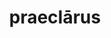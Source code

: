 ---
title: praeclārus
meaning: famous
ch: thirteen
pos: totadjective
femstem: praeclār
femend: a
neutstem: praeclār
neutend: um
---